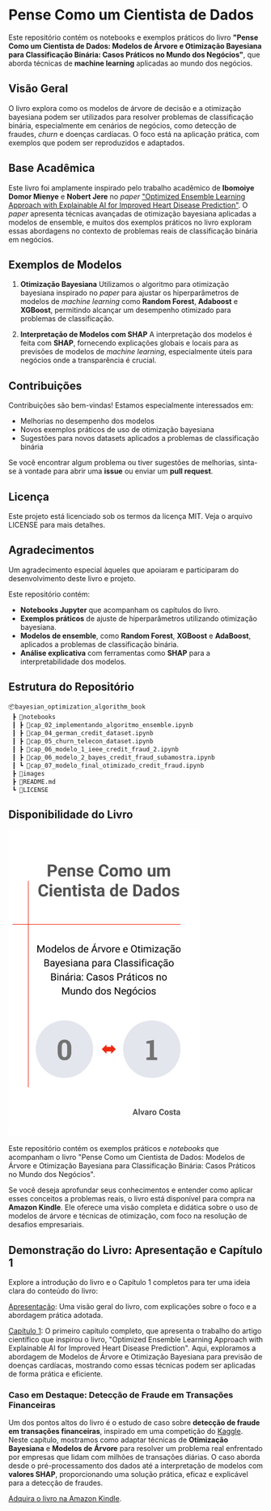 # Pense Como um Cientista de Dados

Este repositório contém os notebooks e exemplos práticos do livro **"Pense Como um Cientista de Dados: Modelos de Árvore e Otimização Bayesiana para Classificação Binária: Casos Práticos no Mundo dos Negócios"**, que aborda técnicas de **machine learning** aplicadas ao mundo dos negócios.

## Visão Geral

O livro explora como os modelos de árvore de decisão e a otimização bayesiana podem ser utilizados para resolver problemas de classificação binária, especialmente em cenários de negócios, como detecção de fraudes, *churn* e doenças cardíacas. O foco está na aplicação prática, com exemplos que podem ser reproduzidos e adaptados.

## Base Acadêmica

Este livro foi amplamente inspirado pelo trabalho acadêmico de **Ibomoiye Domor Mienye** e **Nobert Jere** no *paper* <a href="https://doi.org/10.3390/info15070394" target="_blank">"Optimized Ensemble Learning Approach with Explainable AI for Improved Heart Disease Prediction"</a>. O *paper* apresenta técnicas avançadas de otimização bayesiana aplicadas a modelos de ensemble, e muitos dos exemplos práticos no livro exploram essas abordagens no contexto de problemas reais de classificação binária em negócios.

## Exemplos de Modelos
1. **Otimização Bayesiana**
Utilizamos o algoritmo para otimização bayesiana inspirado no *paper* para ajustar os hiperparâmetros de modelos de *machine learning* como **Random Forest**, **Adaboost** e **XGBoost**, permitindo alcançar um desempenho otimizado para problemas de classificação.

2. **Interpretação de Modelos com SHAP**
A interpretação dos modelos é feita com **SHAP**, fornecendo explicações globais e locais para as previsões de modelos de *machine learning*, especialmente úteis para negócios onde a transparência é crucial.

## Contribuições
Contribuições são bem-vindas! Estamos especialmente interessados em:

- Melhorias no desempenho dos modelos
- Novos exemplos práticos de uso de otimização bayesiana
- Sugestões para novos datasets aplicados a problemas de classificação binária

Se você encontrar algum problema ou tiver sugestões de melhorias, sinta-se à vontade para abrir uma **issue** ou enviar um **pull request**.

## Licença
Este projeto está licenciado sob os termos da licença MIT. Veja o arquivo LICENSE para mais detalhes.

## Agradecimentos
Um agradecimento especial àqueles que apoiaram e participaram do desenvolvimento deste livro e projeto.

Este repositório contém:

- **Notebooks Jupyter** que acompanham os capítulos do livro.
- **Exemplos práticos** de ajuste de hiperparâmetros utilizando otimização bayesiana.
- **Modelos de ensemble**, como **Random Forest**, **XGBoost** e **AdaBoost**, aplicados a problemas de classificação binária.
- **Análise explicativa** com ferramentas como **SHAP** para a interpretabilidade dos modelos.

## Estrutura do Repositório

```plaintext
📦bayesian_optimization_algorithm_book
 ┣ 📂notebooks
 ┃ ┣ 📜cap_02_implementando_algoritmo_ensemble.ipynb
 ┃ ┣ 📜cap_04_german_credit_dataset.ipynb
 ┃ ┣ 📜cap_05_churn_telecon_dataset.ipynb
 ┃ ┣ 📜cap_06_modelo_1_ieee_credit_fraud_2.ipynb
 ┃ ┣ 📜cap_06_modelo_2_bayes_credit_fraud_subamostra.ipynb
 ┃ ┗ 📜cap_07_modelo_final_otimizado_credit_fraud.ipynb
 ┣ 📜images
 ┣ 📜README.md
 ┗ 📜LICENSE
```
## Disponibilidade do Livro

<img src="./images/capa_final.png" alt="Capa do Livro" width="75%" />

Este repositório contém os exemplos práticos e *notebooks* que acompanham o livro "Pense Como um Cientista de Dados: Modelos de Árvore e Otimização Bayesiana para Classificação Binária: Casos Práticos no Mundo dos Negócios".

Se você deseja aprofundar seus conhecimentos e entender como aplicar esses conceitos a problemas reais, o livro está disponível para compra na **Amazon Kindle**. Ele oferece uma visão completa e didática sobre o uso de modelos de árvore e técnicas de otimização, com foco na resolução de desafios empresariais.

## Demonstração do Livro: Apresentação e Capítulo 1

Explore a introdução do livro e o Capítulo 1 completos para ter uma ideia clara do conteúdo do livro:

<a href="https://penseemdados.github.io/bayesian_optimization_algorithm_book/2024/09/25/apresentacao.html" target="_blank">Apresentação</a>: Uma visão geral do livro, com explicações sobre o foco e a abordagem prática adotada.

<a href="https://penseemdados.github.io/bayesian_optimization_algorithm_book/2024/09/25/capitulo-01.html" target="_blank">Capítulo 1</a>: O primeiro capítulo completo, que apresenta o trabalho do artigo científico que inspirou o livro, "Optimized Ensemble Learning Approach with Explainable AI for Improved Heart Disease Prediction". Aqui, exploramos a abordagem de Modelos de Árvore e Otimização Bayesiana para previsão de doenças cardíacas, mostrando como essas técnicas podem ser aplicadas de forma prática e eficiente.

### Caso em Destaque: Detecção de Fraude em Transações Financeiras
Um dos pontos altos do livro é o estudo de caso sobre **detecção de fraude em transações financeiras**, inspirado em uma competição do <a href="https://www.kaggle.com/c/ieee-fraud-detection/discussion/111284" target="_blank">Kaggle</a>. Neste capítulo, mostramos como adaptar técnicas de **Otimização Bayesiana** e **Modelos de Árvore** para resolver um problema real enfrentado por empresas que lidam com milhões de transações diárias. O caso aborda desde o pré-processamento dos dados até a interpretação de modelos com **valores SHAP**, proporcionando uma solução prática, eficaz e explicável para a detecção de fraudes.

[Adquira o livro na Amazon Kindle](#).
